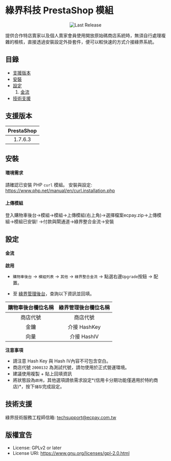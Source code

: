 綠界科技 PrestaShop 模組
===============
<p align="center">
<img src="https://img.shields.io/github/release/ECPay/PrestaShop.svg" alt="Last Release">
</p>

提供合作特店賣家以及個人賣家會員使用開放原始碼商店系統時，無須自行處理複雜的檢核，直接透過安裝設定外掛套件，便可以較快速的方式介接綠界系統。


目錄
-----------------
* [支援版本](#支援版本)
* [安裝](#安裝)
* [設定](#設定)
    1. [金流](#金流)
* [技術支援](#技術支援)



支援版本
-----------------
| PrestaShop  |
| :---------: |
|  1.7.6.3 |

安裝
-----------------
#### 環境需求
請確認已安裝 PHP `curl` 模組。
安裝與設定: https://www.php.net/manual/en/curl.installation.php

#### 上傳模組
登入購物車後台->模組->模組->上傳模組(右上角)->選擇檔案ecpay.zip->上傳模組->模組已安裝!
->付款與閘通道->綠界整合金流->安裝

設定
-----------------

#### 金流

**啟用**
- `購物車後台` -> `模組列表` -> `其他` -> `綠界整合金流` -> 點選右邊`Upgrade`按鈕 -> 配置。

- 至 [綠界管理後台](https://vendor.ecpay.com.tw/)，查詢以下資訊並回填。

|  購物車後台欄位名稱 | 綠界管理後台欄位名稱  |
| :------------: | :------------: |
|  商店代號 | 商店代號 |
|  金鑰 |  介接 HashKey |
|  向量 |  介接 HashIV |

**注意事項**
- 請注意 Hash Key 與 Hash IV內容不可包含空白。
- 商店代號 `2000132` 為測試代號，請勿使用於正式營運環境。
- 建議使用複製 + 貼上回填資訊
- 將狀態設為`啟用`，其他選項請依需求設定*(信用卡分期功能僅適用於特約商店)*，按下`儲存`完成設定。

技術支援
-----------------
綠界技術服務工程師信箱: techsupport@ecpay.com.tw

版權宣告
-----------------
* License: GPLv2 or later
* License URI: https://www.gnu.org/licenses/gpl-2.0.html
